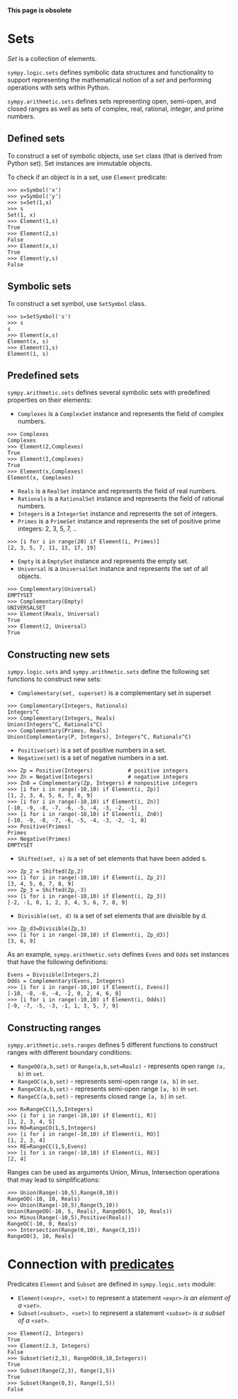 **This page is obsolete**

# Sets #

_Set_ is a collection of elements.

`sympy.logic.sets` defines symbolic data structures and functionality to support
representing the mathematical notion of a _set_ and performing operations with
sets within Python.

`sympy.arithmetic.sets` defines sets representing open, semi-open, and closed ranges
as well as sets of complex, real, rational, integer, and prime numbers.

## Defined sets ##

To construct a set of symbolic objects,
use `Set` class (that is derived from Python set).
Set instances are immutable objects.

To check if an object is in a set, use `Element` predicate:
```
>>> x=Symbol('x')
>>> y=Symbol('y')
>>> s=Set(1,x)
>>> s
Set(1, x)
>>> Element(1,s)
True
>>> Element(2,s)
False
>>> Element(x,s)
True
>>> Element(y,s)
False
```

## Symbolic sets ##

To construct a set symbol, use `SetSymbol` class.
```
>>> s=SetSymbol('s')
>>> s
s
>>> Element(x,s)
Element(x, s)
>>> Element(1,s)
Element(1, s)
```

## Predefined sets ##

`sympy.arithmetic.sets` defines several symbolic sets with predefined properties on their
elements:

  * `Complexes` is a `ComplexSet` instance and represents the field of complex numbers.
```
>>> Complexes
Complexes
>>> Element(2,Complexes)
True
>>> Element(I,Complexes)
True
>>> Element(x,Complexes)
Element(x, Complexes)
```
  * `Reals` is a `RealSet` instance and represents the field of real numbers.
  * `Rationals` is a `RationalSet` instance and represents the field of rational numbers.
  * `Integers` is a `IntegerSet` instance and represents the set of integers.
  * `Primes` is a `PrimeSet` instance and represents the set of positive prime integers: 2, 3, 5, 7, ..
```
>>> [i for i in range(20) if Element(i, Primes)]
[2, 3, 5, 7, 11, 13, 17, 19]
```
  * `Empty` is a `EmptySet` instance and represents the empty set.
  * `Universal` is a `UniversalSet` instance and represents the set of all objects.
```
>>> Complementary(Universal)
EMPTYSET
>>> Complementary(Empty)
UNIVERSALSET
>>> Element(Reals, Universal)
True
>>> Element(2, Universal)
True
```


## Constructing new sets ##

`sympy.logic.sets` and `sympy.arithmetic.sets` define the following set functions to construct new sets:

  * `Complementary(set, superset)` is a complementary set in superset
```
>>> Complementary(Integers, Rationals)
Integers^C
>>> Complementary(Integers, Reals)
Union(Integers^C, Rationals^C)
>>> Complementary(Primes, Reals)
Union(Complementary(P, Integers), Integers^C, Rationals^C)
```
  * `Positive(set)` is a set of positive numbers in a set.
  * `Negative(set)` is a set of negative numbers in a set.
```
>>> Zp = Positive(Integers)           # positive integers
>>> Zn = Negative(Integers)           # negative integers
>>> Zn0 = Complementary(Zp, Integers) # nonpositive integers
>>> [i for i in range(-10,10) if Element(i, Zp)]
[1, 2, 3, 4, 5, 6, 7, 8, 9]
>>> [i for i in range(-10,10) if Element(i, Zn)]
[-10, -9, -8, -7, -6, -5, -4, -3, -2, -1]
>>> [i for i in range(-10,10) if Element(i, Zn0)]
[-10, -9, -8, -7, -6, -5, -4, -3, -2, -1, 0]
>>> Positive(Primes)
Primes
>>> Negative(Primes)
EMPTYSET
```
  * `Shifted(set, s)` is a set of set elements that have been added s.
```
>>> Zp_2 = Shifted(Zp,2)
>>> [i for i in range(-10,10) if Element(i, Zp_2)]
[3, 4, 5, 6, 7, 8, 9]
>>> Zp_3 = Shifted(Zp,-3)
>>> [i for i in range(-10,10) if Element(i, Zp_3)]
[-2, -1, 0, 1, 2, 3, 4, 5, 6, 7, 8, 9]
```
  * `Divisible(set, d)` is a set of set elements that are divisible by d.
```
>>> Zp_d3=Divisible(Zp,3)
>>> [i for i in range(-10,10) if Element(i, Zp_d3)]
[3, 6, 9]
```

As an example, `sympy.arithmetic.sets` defines `Evens` and `Odds` set instances that
have the following definitions:
```
Evens = Divisible(Integers,2)
Odds = Complementary(Evens, Integers)
>>> [i for i in range(-10,10) if Element(i, Evens)]
[-10, -8, -6, -4, -2, 0, 2, 4, 6, 8]
>>> [i for i in range(-10,10) if Element(i, Odds)]
[-9, -7, -5, -3, -1, 1, 3, 5, 7, 9]
```

## Constructing ranges ##

`sympy.arithmetic.sets.ranges` defines 5 different functions to construct
ranges with different boundary conditions:

  * `RangeOO(a,b,set)` or `Range(a,b,set=Reals)` - represents open range `(a, b)` in `set`.
  * `RangeOC(a,b,set)` - represents semi-open range `(a, b]` in `set`.
  * `RangeCO(a,b,set)` - represents semi-open range `[a, b)` in `set`.
  * `RangeCC(a,b,set)` - represents closed range `[a, b]` in `set`.

```
>>> R=RangeCC(1,5,Integers)
>>> [i for i in range(-10,10) if Element(i, R)]
[1, 2, 3, 4, 5]
>>> RO=RangeCO(1,5,Integers)
>>> [i for i in range(-10,10) if Element(i, RO)]
[1, 2, 3, 4]
>>> RE=RangeCC(1,5,Evens)
>>> [i for i in range(-10,10) if Element(i, RE)]
[2, 4]
```

Ranges can be used as arguments Union, Minus, Intersection operations that
may lead to simplifications:
```
>>> Union(Range(-10,5),Range(0,10))
RangeOO(-10, 10, Reals)
>>> Union(Range(-10,5),Range(5,10))
Union(RangeOO(-10, 5, Reals), RangeOO(5, 10, Reals))
>>> Minus(Range(-10,5),Positive(Reals))
RangeOC(-10, 0, Reals)
>>> Intersection(Range(0,10), Range(3,15))
RangeOO(3, 10, Reals)
```

# Connection with [predicates](Predicate.md) #

Predicates `Element` and `Subset` are defined in `sympy.logic.sets` module:
  * `Element(<expr>, <set>)` to represent a statement _`<expr>` is an element of a `<set>`_.
  * `Subset(<subset>, <set>)` to represent a statement _`<subset>` is a subset of a `<set>`_.

```
>>> Element(2, Integers)
True
>>> Element(2.3, Integers)
False
>>> Subset(Set(2,3), RangeOO(0,10,Integers))
True
>>> Subset(Range(2,3), Range(1,5))
True
>>> Subset(Range(0,3), Range(1,5))
False
```